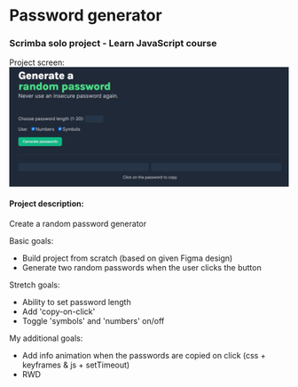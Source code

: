 # Password generator
### Scrimba solo project - Learn JavaScript course

Project screen:
![project image](/img/screen.jpg)

#### Project description:
Create a random password generator 

Basic goals:
- Build project from scratch (based on given Figma design)
- Generate two random passwords when the user clicks the button

Stretch goals:
- Ability to set password length
- Add 'copy-on-click'
- Toggle 'symbols' and 'numbers' on/off

My additional goals:
- Add info animation when the passwords are copied on click (css + keyframes & js + setTimeout)
- RWD
